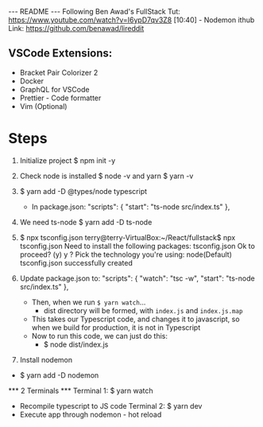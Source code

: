 --- README ---
Following Ben Awad's FullStack Tut:
https://www.youtube.com/watch?v=I6ypD7qv3Z8
[10:40] - Nodemon
ithub Link: https://github.com/benawad/lireddit


## VSCode Extensions:
- Bracket Pair Colorizer 2
- Docker
- GraphQL for VSCode
- Prettier - Code formatter
- Vim (Optional)


# Steps
1. Initialize project
    $ npm init -y

2. Check node is installed
    $ node -v
    and yarn
    $ yarn -v

3. $ yarn add -D @types/node typescript
   - In package.json:
    "scripts": {
        "start": "ts-node src/index.ts"
        },

4. We need ts-node
    $ yarn add -D ts-node

5. $ npx tsconfig.json
        terry@terry-VirtualBox:~/React/fullstack$ npx tsconfig.json
        Need to install the following packages:
        tsconfig.json
        Ok to proceed? (y) y
        ? Pick the technology you're using: node(Default)
        tsconfig.json successfully created

6. Update package.json to:
    "scripts": {
    "watch": "tsc -w",
    "start": "ts-node src/index.ts"
  },

    - Then, when we run `$ yarn watch`...
      - dist directory will be formed, with `index.js` and `index.js.map`
    - This takes our Typescript code, and changes it to javascript, so when we build for production, it is not in Typescript
    - Now to run this code, we can just do this:
      - $ node dist/index.js

7. Install nodemon
  - $ yarn add -D nodemon

*** 2 Terminals ***
Terminal 1: $ yarn watch
  - Recompile typescript to JS code
Terminal 2: $ yarn dev
  - Execute app through nodemon - hot reload

